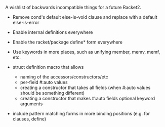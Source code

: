 A wishlist of backwards incompatible things for a future Racket2.

* Remove cond's default else-is-void clause and replace with a default else-is-error

* Enable internal definitions everywhere
* Enable the racket/package define* form everywhere
* Use keywords in more places, such as unifying member, memv, memf, etc.
* struct definition macro that allows
  - naming of the accessors/constructors/etc
  - per-field #:auto values
  - creating a constructor that takes all fields (when #:auto values should be something different)
  - creating a constructor that makes #:auto fields optional keyword arguments
* include pattern matching forms in more binding positions (e.g. for clauses, define)

